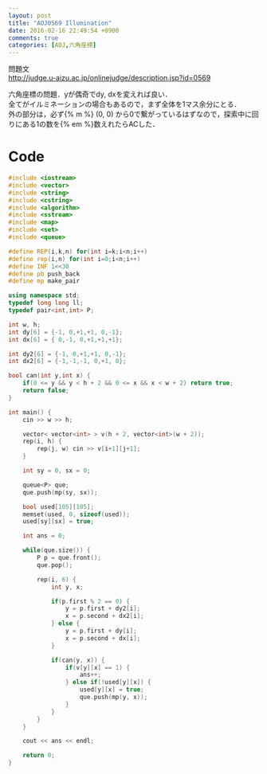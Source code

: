 ```yaml
---
layout: post
title: "AOJ0569 Illumination"
date: 2016-02-16 22:49:54 +0900
comments: true
categories: [AOJ,六角座標]
---
```


問題文  
http://judge.u-aizu.ac.jp/onlinejudge/description.jsp?id=0569

<!-- more -->

六角座標の問題．yが偶奇でdy, dxを変えれば良い．  
全てがイルミネーションの場合もあるので，まず全体を1マス余分にとる．  
外の部分は，必ず{% m %} (0, 0) から0で繋がっているはずなので，探索中に回りにある1の数を{% em %}数えれたらACした．

# Code

```cpp
#include <iostream>
#include <vector>
#include <string>
#include <cstring>
#include <algorithm>
#include <sstream>
#include <map>
#include <set>
#include <queue>

#define REP(i,k,n) for(int i=k;i<n;i++)
#define rep(i,n) for(int i=0;i<n;i++)
#define INF 1<<30
#define pb push_back
#define mp make_pair

using namespace std;
typedef long long ll;
typedef pair<int,int> P;

int w, h;
int dy[6] = {-1, 0,+1,+1, 0,-1};
int dx[6] = { 0,-1, 0,+1,+1,+1};

int dy2[6] = {-1, 0,+1,+1, 0,-1};
int dx2[6] = {-1,-1,-1, 0,+1, 0};

bool can(int y,int x) {
	if(0 <= y && y < h + 2 && 0 <= x && x < w + 2) return true;
	return false;
}

int main() {
	cin >> w >> h;

	vector< vector<int> > v(h + 2, vector<int>(w + 2));
	rep(i, h) {
		rep(j, w) cin >> v[i+1][j+1];
	}

	int sy = 0, sx = 0;

	queue<P> que;
	que.push(mp(sy, sx));

	bool used[105][105];
	memset(used, 0, sizeof(used));
	used[sy][sx] = true;

	int ans = 0;

	while(que.size()) {
		P p = que.front();
		que.pop();

		rep(i, 6) {
			int y, x;

			if(p.first % 2 == 0) {
				y = p.first + dy2[i];
				x = p.second + dx2[i];
			} else {
				y = p.first + dy[i];
				x = p.second + dx[i];
			}

			if(can(y, x)) {
				if(v[y][x] == 1) {
					ans++;
				} else if(!used[y][x]) {
					used[y][x] = true;
					que.push(mp(y, x));
				}
			}
		}
	}

	cout << ans << endl;

	return 0;
}

```

